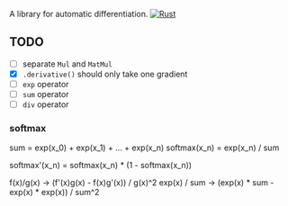 A library for automatic differentiation. [![Rust](https://github.com/unic0rn9k/autodiff/actions/workflows/rust.yml/badge.svg)](https://github.com/unic0rn9k/autodiff/actions/workflows/rust.yml)

## TODO
- [ ] separate `Mul` and `MatMul`
- [X] `.derivative()` should only take one gradient
- [ ] `exp` operator
- [ ] `sum` operator
- [ ] `div` operator

### softmax
sum = exp(x_0) + exp(x_1) + ... + exp(x_n)
softmax(x_n) = exp(x_n) / sum

softmax'(x_n) = softmax(x_n) * (1 - softmax(x_n))

f(x)/g(x) -> (f'(x)g(x) - f(x)g'(x)) / g(x)^2
exp(x) / sum -> (exp(x) * sum - exp(x) * exp(x)) / sum^2
